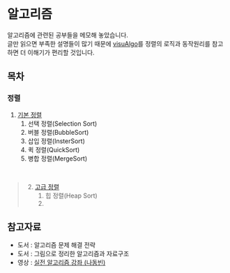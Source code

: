 # 알고리즘
알고리즘에 관련된 공부들을 메모해 놓았습니다.  
글만 읽으면 부족한 설명들이 많기 때문에
[visuAlgo](https://visualgo.net/en)를 정렬의 로직과 동작원리를 참고하면 더 이해기가 편리할 것입니다.

## 목차

### 정렬
1. [기본 정렬](https://github.com/kujaHn/Algorithm/tree/main/src/basicsort)
   1. 선택 정렬(Selection Sort)
   2. 버블 정렬(BubbleSort)
   3. 삽입 정렬(InsterSort)
   4. 퀵 정렬(QuickSort)
   5. 병합 정렬(MergeSort)  
    
<br>

>2. [고급 정렬](https://github.com/kujaHn/Algorithm/tree/main/src/treesort)
>    1. 힙 정렬(Heap Sort)
>    2. 
> 
> 
> 
> 

## 참고자료
* 도서 : 알고리즘 문제 해결 전략
* 도서 : 그림으로 정리한 알고리즘과 자료구조
* 영상 : [실전 알고리즘 강좌 (나동빈)](https://www.youtube.com/watch?v=qQ5iLNjpxSk&list=PLRx0vPvlEmdDHxCvAQS1_6XV4deOwfVrz)
